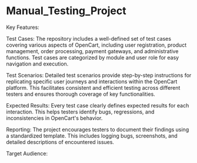 # Manual_Testing_Project 

Key Features:

Test Cases: The repository includes a well-defined set of test cases covering various aspects of OpenCart, including user registration, product management, order processing, payment gateways, and administrative functions. Test cases are categorized by module and user role for easy navigation and execution.

Test Scenarios: Detailed test scenarios provide step-by-step instructions for replicating specific user journeys and interactions within the OpenCart platform. This facilitates consistent and efficient testing across different testers and ensures thorough coverage of key functionalities.

Expected Results: Every test case clearly defines expected results for each interaction. This helps testers identify bugs, regressions, and inconsistencies in OpenCart's behavior.

Reporting: The project encourages testers to document their findings using a standardized template. This includes logging bugs, screenshots, and detailed descriptions of encountered issues.

Target Audience:
